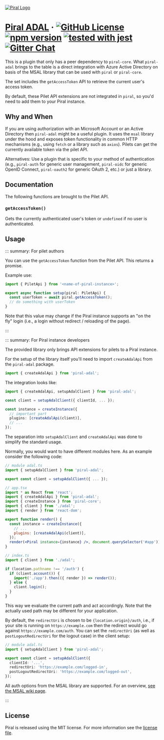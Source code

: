 [![Piral Logo](https://github.com/smapiot/piral/raw/main/docs/assets/logo.png)](https://piral.io)

# [Piral ADAL](https://piral.io) &middot; [![GitHub License](https://img.shields.io/badge/license-MIT-blue.svg)](https://github.com/smapiot/piral/blob/main/LICENSE) [![npm version](https://img.shields.io/npm/v/piral-adal.svg?style=flat)](https://www.npmjs.com/package/piral-adal) [![tested with jest](https://img.shields.io/badge/tested_with-jest-99424f.svg)](https://jestjs.io) [![Gitter Chat](https://badges.gitter.im/gitterHQ/gitter.png)](https://gitter.im/piral-io/community)

This is a plugin that only has a peer dependency to `piral-core`. What `piral-adal` brings to the table is a direct integration with Azure Active Directory on basis of the MSAL library that can be used with `piral` or `piral-core`.

The set includes the `getAccessToken` API to retrieve the current user's access token.

By default, these Pilet API extensions are not integrated in `piral`, so you'd need to add them to your Piral instance.

## Why and When

If you are using authorization with an Microsoft Account or an Active Directory then `piral-adal` might be a useful plugin. It uses the `msal` library under the hood and exposes token functionality in common HTTP mechanisms (e.g., using `fetch` or a library such as `axios`). Pilets can get the currently available token via the pilet API.

Alternatives: Use a plugin that is specific to your method of authentication (e.g., `piral-auth` for generic user management, `piral-oidc` for generic OpenID Connect, `piral-oauth2` for generic OAuth 2, etc.) or just a library.

## Documentation

The following functions are brought to the Pilet API.

### `getAccessToken()`

Gets the currently authenticated user's token or `undefined` if no user is authenticated.

## Usage

::: summary: For pilet authors

You can use the `getAccessToken` function from the Pilet API. This returns a promise.

Example use:

```ts
import { PiletApi } from '<name-of-piral-instance>';

export async function setup(piral: PiletApi) {
  const userToken = await piral.getAccessToken();
  // do something with userToken
}
```

Note that this value may change if the Piral instance supports an "on the fly" login (i.e., a login without redirect / reloading of the page).

:::

::: summary: For Piral instance developers

The provided library only brings API extensions for pilets to a Piral instance.

For the setup of the library itself you'll need to import `createAdalApi` from the `piral-adal` package.

```ts
import { createAdalApi } from 'piral-adal';
```

The integration looks like:

```ts
import { createAdalApi, setupAdalClient } from 'piral-adal';

const client = setupAdalClient({ clientId, ... });

const instance = createInstance({
  // important part
  plugins: [createAdalApi(client)],
  // ...
});
```

The separation into `setupAdalClient` and `createAdalApi` was done to simplify the standard usage.

Normally, you would want to have different modules here. As an example consider the following code:

```jsx
// module adal.ts
import { setupAdalClient } from 'piral-adal';

export const client = setupAdalClient({ ... });

// app.tsx
import * as React from 'react';
import { createAdalApi } from 'piral-adal';
import { createInstance } from 'piral-core';
import { client } from './adal';
import { render } from 'react-dom';

export function render() {
  const instance = createInstance({
    // ...
    plugins: [createAdalApi(client)],
  });
  render(<Piral instance={instance} />, document.querySelector('#app'));
}

// index.ts
import { client } from './adal';

if (location.pathname !== '/auth') {
  if (client.account()) {
    import('./app').then(({ render }) => render());
  } else {
    client.login();
  }
}
```

This way we evaluate the current path and act accordingly. Note that the actually used path may be different for your application.

By default, the `redirectUri` is chosen to be `{location.origin}/auth`, i.e., if your site is running on `https://example.com` then the redirect would go against `https://example.com/auth`. You can set the `redirectUri` (as well as `postLogoutRedirectUri` for the logout case) in the client setup:

```ts
// module adal.ts
import { setupAdalClient } from 'piral-adal';

export const client = setupAdalClient({
  clientId: '...',
  redirectUri: 'https://example.com/logged-in',
  postLogoutRedirectUri: 'https://example.com/logged-out',
});
```

All auth options from the MSAL library are supported. For an overview, [see the MSAL wiki page](https://github.com/AzureAD/microsoft-authentication-library-for-js/wiki/MSAL.js-1.0.0-api-release#configuration-options).

:::

## License

Piral is released using the MIT license. For more information see the [license file](./LICENSE).
